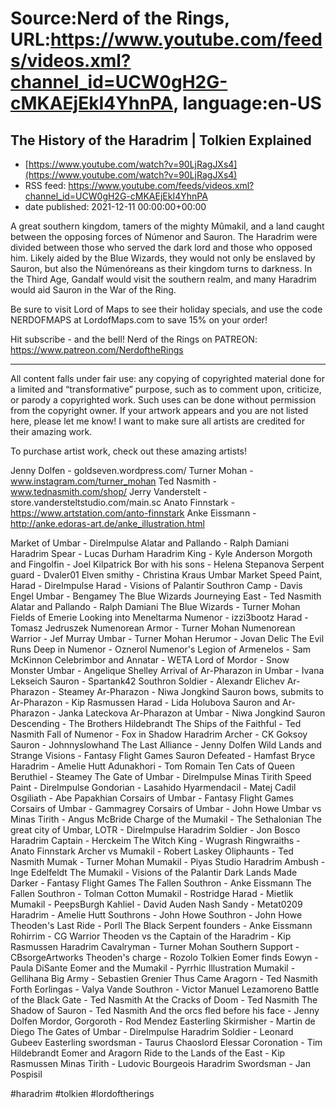 # Source:Nerd of the Rings, URL:https://www.youtube.com/feeds/videos.xml?channel_id=UCW0gH2G-cMKAEjEkI4YhnPA, language:en-US

## The History of the Haradrim | Tolkien Explained
 - [https://www.youtube.com/watch?v=90LjRagJXs4](https://www.youtube.com/watch?v=90LjRagJXs4)
 - RSS feed: https://www.youtube.com/feeds/videos.xml?channel_id=UCW0gH2G-cMKAEjEkI4YhnPA
 - date published: 2021-12-11 00:00:00+00:00

A great southern kingdom, tamers of the mighty Mûmakil, and a land caught between the opposing forces of Númenor and Sauron.  The Haradrim were divided between those who served the dark lord and those who opposed him.  Likely aided by the Blue Wizards, they would not only be enslaved by Sauron, but also the Númenóreans as their kingdom turns to darkness.  In the Third Age, Gandalf would visit the southern realm, and many Haradrim would aid Sauron in the War of the Ring.

Be sure to visit Lord of Maps to see their holiday specials, and use the code NERDOFMAPS at LordofMaps.com to save 15% on your order!

Hit subscribe - and the bell!
Nerd of the Rings on PATREON: https://www.patreon.com/NerdoftheRings

-------------- 
All content falls under fair use: any copying of copyrighted material done for a limited and “transformative” purpose, such as to comment upon, criticize, or parody a copyrighted work. Such uses can be done without permission from the copyright owner.   If your artwork appears and you are not listed here, please let me know! I want to make sure all artists are credited for their amazing work.

To purchase artist work, check out these amazing artists!

Jenny Dolfen - goldseven.wordpress.com/
Turner Mohan - www.instagram.com/turner_mohan
Ted Nasmith - www.tednasmith.com/shop/
Jerry Vanderstelt - store.vandersteltstudio.com/main.sc
Anato Finnstark - https://www.artstation.com/anto-finnstark
Anke Eissmann - http://anke.edoras-art.de/anke_illustration.html

Market of Umbar - DireImpulse
Alatar and Pallando - Ralph Damiani
Haradrim Spear - Lucas Durham
Haradrim King - Kyle Anderson
Morgoth and Fingolfin - Joel Kilpatrick
Bor with his sons - Helena Stepanova
Serpent guard - Dvaler01
Elven smithy - Christina Kraus
Umbar Market Speed Paint, Harad - DireImpulse
Harad - Visions of Palantir
Southron Camp - Davis Engel
Umbar - Bengamey
The Blue Wizards Journeying East - Ted Nasmith
Alatar and Pallando - Ralph Damiani
The Blue Wizards - Turner Mohan
Fields of Emerie Looking into Meneltarma Numenor - izzi3bootz
Harad - Tomasz Jedruszek
Numenorean Armor - Turner Mohan
Numenorean Warrior - Jef Murray
Umbar - Turner Mohan
Herumor - Jovan Delic
The Evil Runs Deep in Numenor - Oznerol
Numenor's Legion of Armenelos - Sam McKinnon
Celebrimbor and Annatar - WETA
Lord of Mordor - Snow Monster
Umbar - Angelique Shelley
Arrival of Ar-Pharazon in Umbar - Ivana Lekseich
Sauron - Spartank42
Southron Soldier - Alexandr Elichev
Ar-Pharazon - Steamey
Ar-Pharazon - Niwa Jongkind
Sauron bows, submits to Ar-Pharazon - Kip Rasmussen
Harad - Lida Holubova
Sauron and Ar-Pharazon - Janka Lateckova
Ar-Pharazon at Umbar - Niwa Jongkind
Sauron Descending - The Brothers Hildebrandt
The Ships of the Faithful - Ted Nasmith
Fall of Numenor - Fox in Shadow
Haradrim Archer - CK Goksoy
Sauron - Johnnyslowhand
The Last Alliance - Jenny Dolfen
Wild Lands and Strange Visions - Fantasy Flight Games
Sauron Defeated - Hamfast Bryce
Haradrim - Amelie Hutt
Adunakhori - Tom Romain
Ten Cats of Queen Beruthiel - Steamey
The Gate of Umbar - DireImpulse
Minas Tirith Speed Paint - DireImpulse
Gondorian - Lasahido
Hyarmendacil - Matej Cadil
Osgiliath - Abe Papakhian
Corsairs of Umbar - Fantasy Flight Games
Corsairs of Umbar - Gammagrey
Corsairs of Umbar - John Howe
Umbar vs Minas Tirith - Angus McBride
Charge of the Mumakil - The Sethalonian
The great city of Umbar, LOTR - DireImpulse
Haradrim Soldier - Jon Bosco
Haradrim Captain - Herckeim
The Witch King - Wugrash
Ringwraiths - Anato Finnstark
Archer vs Mumakil - Robert Laskey
Oliphaunts - Ted Nasmith
Mumak - Turner Mohan
Mumakil - Piyas Studio
Haradrim Ambush - Inge Edelfeldt
The Mumakil - Visions of the Palantir
Dark Lands Made Darker - Fantasy Flight Games
The Fallen Southron - Anke Eissmann
The Fallen Southron - Tolman Cotton
Mumakil - Rostridge
Harad - Mietlik
Mumakil - PeepsBurgh
Kahliel - David Auden Nash
Sandy - Metat0209
Haradrim - Amelie Hutt
Southrons - John Howe
Southron - John Howe
Theoden's Last Ride - Porll
The Black Serpent founders - Anke Eissmann
Rohirrim - CG Warrior
Theoden vs the Captain of the Haradrim - Kip Rasmussen
Haradrim Cavalryman - Turner Mohan
Southern Support - CBsorgeArtworks
Theoden's charge - Rozolo Tolkien
Eomer finds Eowyn - Paula DiSante
Eomer and the Mumakil - Pyrrhic Illustration
Mumakil - Gellihana
Big Army - Sebastien Grenier
Thus Came Aragorn - Ted Nasmith
Forth Eorlingas - Valya Vande
Southron - Victor Manuel Lezamoreno
Battle of the Black Gate - Ted Nasmith
At the Cracks of Doom - Ted Nasmith
The Shadow of Sauron - Ted Nasmith
And the orcs fled before his face - Jenny Dolfen
Mordor, Gorgoroth - Rod Mendez
Easterling Skirmisher - Martin de Diego
The Gates of Umbar - DireImpulse
Haradrim Soldier - Leonard Gubeev
Easterling swordsman - Taurus Chaoslord
Elessar Coronation - Tim Hildebrandt
Eomer and Aragorn Ride to the Lands of the East - Kip Rasmussen
Minas Tirith - Ludovic Bourgeois
Haradrim Swordsman - Jan Pospisil

#haradrim #tolkien #lordoftherings

